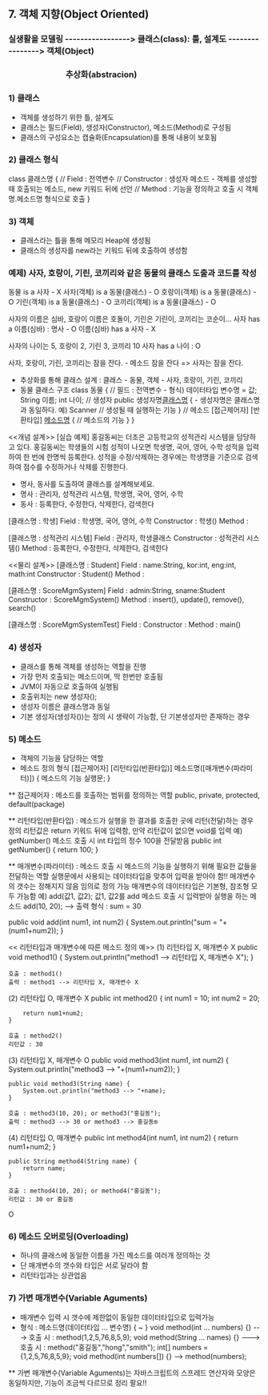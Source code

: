 ## 7. 객체 지향(Object Oriented)

### 실생활을 모델링 -----------------> 클래스(class): 틀, 설계도 ----------------> 객체(Object)
### &emsp;&emsp;&emsp;&emsp;&emsp;&emsp;&emsp;추상화(abstracion)
            
### 1) 클래스 
- 객체를 생성하기 위한 틀, 설계도
- 클래스는 필드(Field), 생성자(Constructor), 메소드(Method)로 구성됨
- 클래스의 구성요소는 캡슐화(Encapsulation)를 통해 내용이 보호됨

### 2) 클래스 형식
class 클래스명 {
	// Field : 전역변수
	// Constructor : 생성자 메소드 - 객체를 생성할 때 호출되는 메소드, new 키워드 뒤에 선언
	// Method : 기능을 정의하고 호출 시 객체명.메소드명 형식으로 호출
}

### 3) 객체
- 클래스라는 틀을 통해 메모리 Heap에 생성됨
- 클래스의 생성자를 new라는 키워드 뒤에 호출하여 생성함

### 예제) 사자, 호랑이, 기린, 코끼리와 같은 동물의 클래스 도출과 코드를 작성
동물 is a 사자 - X
사자(객체) is a 동물(클래스) - O
호랑이(객체) is a 동물(클래스) - O
기린(객체) is a 동물(클래스) - O
코끼리(객체) is a 동물(클래스) - O

사자의 이름은 심바, 호랑이 이름은 호돌이, 기린은 기린이, 코끼리는 코순이...
사자 has a 이름(심바) : 명사 - O
이름(심바) has a 사자 - X

사자의 나이는 5, 호랑이 2, 기린 3, 코끼리 10
사자 has a 나이 : O

사자, 호랑이, 기린, 코끼리는 잠을 잔다. - 메소드
잠을 잔다 => 사자는 잠을 잔다.


- 추상화를 통해 클래스 설계 : 클래스 - 동물, 객체 - 사자, 호랑이, 기린, 코끼리
- 동물 클래스 구조
class 동물 {
	// 필드 : 전역변수 - 형식) 데이터타입 변수명 = 값;
	String 이름;
	int 나이;
	// 생성자
	public 생성자명[클래스명]() {		- 생성자명은 클래스명과 동일하다. 예) Scanner
		// 생성될 때 실행하는 기능
	}
	// 메소드
	[접근제어자] [반환타입] [메소드명]() {
		// 메소드의 기능
	}
}

<<개념 설계>>
[실습 예제]
홍길동씨는 더조은 고등학교의 성적관리 시스템을 담당하고 있다. 홍길동씨는 학생들의
시험 성적이 나오면 학생명, 국어, 영어, 수학 성적을 입력하여 한 번에 한명씩 등록한다.
성적을 수정/삭제하는 경우에는 학생명을 기준으로 검색하여 점수를 수정하거나 삭제를 진행한다.

- 명사, 동사를 도출하여 클래스를 설계해보세요.
- 명사 : 관리자, 성적관리 시스템, 학생명, 국어, 영어, 수학
- 동사 : 등록한다, 수정한다, 삭제한다, 검색한다

[클래스명 : 학생]
Field : 학생명, 국어, 영어, 수학
Constructor : 학생()
Method : 

[클래스명 : 성적관리 시스템]
Field : 관리자, 학생클래스
Constructor : 성적관리 시스템()
Method : 등록한다, 수정한다, 삭제한다, 검색한다

<<물리 설계>>
[클래스명 : Student]
Field : name:String, kor:int, eng:int, math:int
Constructor : Student()
Method : 

[클래스명 : ScoreMgmSystem]
Field : admin:String, sname:Student
Constructor : ScoreMgmSystem()
Method : insert(), update(), remove(), search()

[클래스명 : ScoreMgmSystemTest]
Field : 
Constructor : 
Method : main()


### 4) 생성자
- 클래스를 통해 객체를 생성하는 역할을 진행
- 가장 먼저 호출되는 메소드이며, 딱 한번만 호출됨
- JVM이 자동으로 호출하여 실행됨
- 호출위치는 new 생성자();
- 생성자 이름은 클래스명과 동일
- 기본 생성자(생성자())는 정의 시 생략이 가능함, 단 기본생성자만 존재하는 경우


### 5) 메소드
- 객체의 기능을 담당하는 역할
- 메소드 정의 형식
[접근제어자] [리턴타입(반환타입)] 메소드명([매개변수(파라미터)]) {
	메소드의 기능 실행문;
}


** 접근제어자 : 메소드를 호출하는 범위를 정의하는 역할
   public, private, protected, default(package)
 
** 리턴타입(반환타입) : 메소드가 실행을 한 결과를 호출한 곳에 리턴(전달)하는 경우 정의
   리턴값은 return 키워드 뒤에 입력함, 만약 리턴값이 없으면 void를 입력
   예) getNumber() 메소드 호출 시 int 타입의 정수 100을 전달받음
   public int getNumber() {
   		return 100;
   }

** 매개변수(파라미터) : 메소드 호출 시 메소드의 기능을 실행하기 위해 필요한 값들을 전달하는 역할
   실행문에서 사용되는 데이터타입을 맞추어 입력을 받아야 함!!
   매개변수의 갯수는 정해지지 않음 임의로 정의 가능
   매개변수의 데이터타입은 기본형, 참조형 모두 가능함
   예) add(값1, 값2);		값1, 값2를 add 메소드 호출 시 입력받아 실행을 하는 메소드
   add(10, 20); --> 출력 형식 : sum = 30
   
   public void add(int num1, int num2) {
   		System.out.println("sum = "+(num1+num2));
   }
   
<< 리턴타입과 매개변수에 따른 메소드 정의 예>>
(1) 리턴타입 X, 매개변수 X
	public void method1() {
		System.out.println("method1 --> 리턴타입 X, 매개변수 X");
	}
	
	호출 : method1()
	출력 : method1 --> 리턴타입 X, 매개변수 X

(2) 리턴타입 O, 매개변수 X
	public int method2() {
		int num1 = 10;
		int num2 = 20;
		
		return num1+num2;
	}
	
	호출 : method2()
	리턴값 : 30

(3) 리턴타입 X, 매개변수 O
	public void method3(int num1, int num2) {
		System.out.println("method3 --> "+(num1+num2));
	}
	
	public void method3(String name) {
		System.out.println("method3 --> "+name);
	}
	
	호출 : method3(10, 20); or method3("홍길동");
	출력 : method3 --> 30 or method3 --> 홍길동m
(4) 리턴타입 O, 매개변수 
	public int method4(int num1, int num2) {
		return num1+num2;
	}
	
	public String method4(String name) {
		return name;
	}
	
	호출 : method4(10, 20); or method4("홍길동");
	리턴값 : 30 or 홍길동
O
### 6) 메소드 오버로딩(Overloading)
- 하나의 클래스에 동일한 이름을 가진 메소드를 여러개 정의하는 것
- 단 매개변수의 갯수와 타입은 서로 달라야 함
- 리턴타입과는 상관업음 

### 7) 가변 매개변수(Variable Aguments)
- 매개변수 입력 시 갯수에 제한없이 동일한 데이터타입으로 입력가능
- 형식 : 메소드명(데이터타입 ... 변수명) { ~ }
	void method(int ... numbers) {} ---> 호출 시 : method(1,2,5,76,8,5,9);
	void method(String ... names) {} ---> 호출 시 : method("홍길동","hong","smith");
	int[] numbers = {1,2,5,76,8,5,9};
	void method(int numbers[]) {} --> method(numbers);
	
** 가변 매개변수(Variable Aguments)는 자바스크립트의 스프레드 연산자와 모양은 동일하지만, 기능이 조금씩 다르므로 정리 팔요!! 
   
   
   
   
   
   
   












